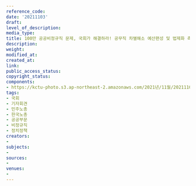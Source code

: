 ```yaml
---
reference_code: 
date: '20211103'
draft: 
level_of_description: 
media_type: 
title: 100만 공공비정규직 문제, 국회가 해결하라! 공무직 차별해소 예산편성 및 법제화 촉구 양대노총 기자회견
description: 
weight: 
modified_at: 
created_at: 
link: 
public_access_status: 
copyright_status: 
components:
- https://kctu-photo.s3.ap-northeast-2.amazonaws.com/2021년/11월/20211103-100만+공공비정규직+문제,+국회가+해결하라!+공무직+차별해소+예산편성+및+법제화+촉구+양대노총+기자회견_국회_기자회견_민주노총_한국노총_공공부문_비정규직_정치정책/404423_63602_5418.jpg
tags:
- 국회
- 기자회견
- 민주노총
- 한국노총
- 공공부문
- 비정규직
- 정치정책
creators:
- 
subjects:
- 
sources:
- 
venues:
- 
---
```

